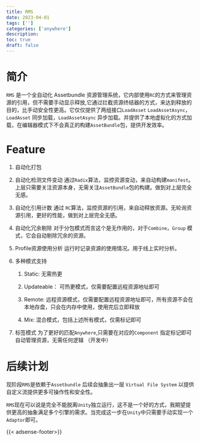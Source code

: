 ```yaml
---
title: RMS
date: 2023-04-01
tags: ['']
categories: ['anywhere']
description: 
toc: true
draft: false
---
```




# 简介

 `RMS` 是一个全自动化 Assetbundle 资源管理系统，它内部使用`RC`的方式来管理资源的引用，但不需要手动显示释放,它通过拦截资源终结器的方式，来达到释放的目的，比手动安全性更高。它仅仅提供了两组接口`LoadAsset`  `LoadAssetAsync`，`LoadAsset` 同步加载，`LoadAssetAsync` 异步加载。并提供了本地虚拟化的方式加载，在编辑器模式下不会真正的构建`AssetBundle`包，提供开发效率。





# Feature

1. 自动化打包

2. 自动化检测文件变动
    通过`Radix`算法，监控资源变动，来自动构建`manifest`。上层只需要关注资源本身，无需关注`AssetBundle`包的构建。做到对上层完全无感。

3. 自动化引用计数
    通过 `RC`算法，监控资源的引用，来自动释放资源。无轮询资源引用，更好的性能，做到对上层完全无感。

4. 自动化冗余剔除
    对于分包模式而言这个是无作用的，对于`Combine`，`Group` 模式，它会自动剔除冗余的资源。

5. Profile资源使用分析
    运行时记录资源的使用情况。用于线上实时分析。

6. 多种模式支持

    1. Static: 无需热更

    2. Updateable： 可热更模式，仅需要配置远程资源地址即可
   
    3. Remote: 远程资源模式，仅需要配置远程资源地址即可，所有资源不会在本地存盘，只会在内存中使用，使用完后立即释放

    4. Mix: 混合模式，包括上述所有模式，仅需标记即可
    
7. 标签模式
    为了更好的匹配`Anywhere`,只需要在对应的`Component` 指定标记即可自动管理资源，无需任何逻辑 （开发中）


# 后续计划

现阶段`RMS`是依赖于`Assetbundle` 后续会抽象出一层 `Virtual File System` 以提供自定义流提供更多可操作性和安全性。

`RMS`现在可以说是完全不能脱离`Unity`独立运行，这不是一个好的方式，我期望提供更高的抽象满足多个引擎的需求。当完成这一步在`Unity`中只需要手动实现一个`Adaptor`即可。



{{< adsense-footer>}}
